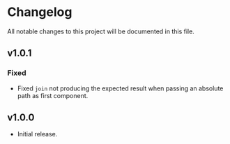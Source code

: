 # Changelog

All notable changes to this project will be documented in this file.


## v1.0.1

### Fixed

* Fixed `join` not producing the expected result when passing an absolute path as first component.

## v1.0.0

* Initial release.